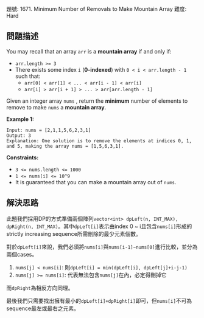 題號: 1671. Minimum Number of Removals to Make Mountain Array
難度: Hard

## 問題描述
You may recall that an array `arr` is a **mountain array** if and only if:

- `arr.length >= 3`
- There exists some index `i` (**0-indexed**) with `0 < i < arr.length - 1` such that:
	- `arr[0] < arr[1] < ... < arr[i - 1] < arr[i]`
	- `arr[i] > arr[i + 1] > ... > arr[arr.length - 1]`

Given an integer array `nums` , return the **minimum** number of elements to remove to make `nums` a **mountain array**.


**Example 1:**
```
Input: nums = [2,1,1,5,6,2,3,1]
Output: 3
Explanation: One solution is to remove the elements at indices 0, 1, and 5, making the array nums = [1,5,6,3,1].
```
**Constraints:**

- `3 <= nums.length <= 1000`
- `1 <= nums[i] <= 10^9`
- It is guaranteed that you can make a mountain array out of `nums`.

## 解決思路

此題我們採用DP的方式準備兩個陣列`vector<int> dpLeft(n, INT_MAX), dpRight(n, INT_MAX)`。其中`dpLeft[i]`表示由index 0 ~ i且包含`nums[i]`形成的strictly increasing sequence所需刪除的最少元素個數。

對於`dpLeft[i]`來說，我們必須將`nums[i]`與`nums[i-1]~nums[0]`進行比較，並分為兩個cases。

1. `nums[j] < nums[i]`: 則`dpLeft[i] = min(dpLeft[i], dpLeft[j]+i-j-1)`
2. `nums[j] >= nums[i]`: 代表無法包含`nums[j]`在內，必定得刪掉它

而`dpRight`為相反方向同理。

最後我們只需要找出擁有最小的`dpLeft[i]+dpRight[i]`即可，但`nums[i]`不可為sequence最左或最右之元素。